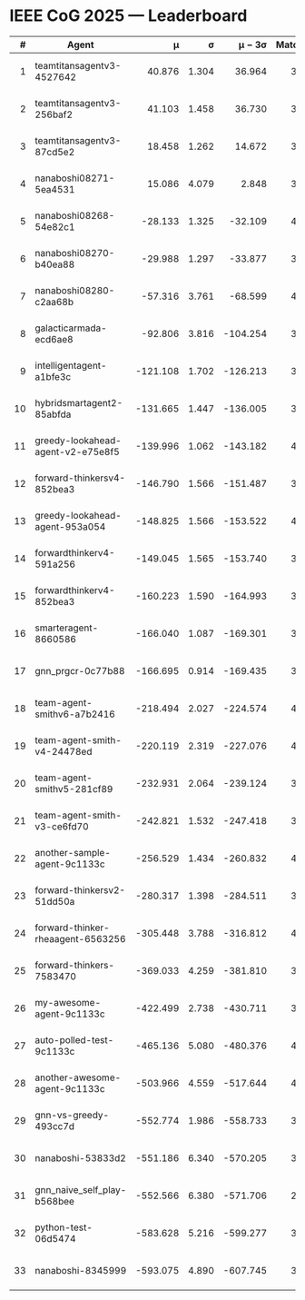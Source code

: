 # IEEE CoG 2025 — Leaderboard

| # | Agent | μ | σ | μ − 3σ | Matches | Updated |
|---:|---|---:|---:|---:|---:|---|
| 1 | teamtitansagentv3-4527642 | 40.876 | 1.304 | 36.964 | 3376 | 2025-09-01 22:45 |
| 2 | teamtitansagentv3-256baf2 | 41.103 | 1.458 | 36.730 | 3814 | 2025-09-01 22:45 |
| 3 | teamtitansagentv3-87cd5e2 | 18.458 | 1.262 | 14.672 | 3618 | 2025-09-01 22:45 |
| 4 | nanaboshi08271-5ea4531 | 15.086 | 4.079 | 2.848 | 3920 | 2025-09-01 22:45 |
| 5 | nanaboshi08268-54e82c1 | -28.133 | 1.325 | -32.109 | 4180 | 2025-09-01 22:45 |
| 6 | nanaboshi08270-b40ea88 | -29.988 | 1.297 | -33.877 | 3860 | 2025-09-01 22:45 |
| 7 | nanaboshi08280-c2aa68b | -57.316 | 3.761 | -68.599 | 4300 | 2025-09-01 22:45 |
| 8 | galacticarmada-ecd6ae8 | -92.806 | 3.816 | -104.254 | 3720 | 2025-09-01 22:45 |
| 9 | intelligentagent-a1bfe3c | -121.108 | 1.702 | -126.213 | 3636 | 2025-09-01 22:45 |
| 10 | hybridsmartagent2-85abfda | -131.665 | 1.447 | -136.005 | 3304 | 2025-09-01 22:45 |
| 11 | greedy-lookahead-agent-v2-e75e8f5 | -139.996 | 1.062 | -143.182 | 4308 | 2025-09-01 22:45 |
| 12 | forward-thinkersv4-852bea3 | -146.790 | 1.566 | -151.487 | 3271 | 2025-09-01 22:45 |
| 13 | greedy-lookahead-agent-953a054 | -148.825 | 1.566 | -153.522 | 4228 | 2025-09-01 22:45 |
| 14 | forwardthinkerv4-591a256 | -149.045 | 1.565 | -153.740 | 3107 | 2025-09-01 22:45 |
| 15 | forwardthinkerv4-852bea3 | -160.223 | 1.590 | -164.993 | 3287 | 2025-09-01 22:45 |
| 16 | smarteragent-8660586 | -166.040 | 1.087 | -169.301 | 3103 | 2025-09-01 22:45 |
| 17 | gnn_prgcr-0c77b88 | -166.695 | 0.914 | -169.435 | 3120 | 2025-09-01 22:45 |
| 18 | team-agent-smithv6-a7b2416 | -218.494 | 2.027 | -224.574 | 4060 | 2025-09-01 22:45 |
| 19 | team-agent-smith-v4-24478ed | -220.119 | 2.319 | -227.076 | 4200 | 2025-09-01 22:45 |
| 20 | team-agent-smithv5-281cf89 | -232.931 | 2.064 | -239.124 | 3800 | 2025-09-01 22:45 |
| 21 | team-agent-smith-v3-ce6fd70 | -242.821 | 1.532 | -247.418 | 3800 | 2025-09-01 22:45 |
| 22 | another-sample-agent-9c1133c | -256.529 | 1.434 | -260.832 | 4120 | 2025-09-01 22:45 |
| 23 | forward-thinkersv2-51dd50a | -280.317 | 1.398 | -284.511 | 3648 | 2025-09-01 22:45 |
| 24 | forward-thinker-rheaagent-6563256 | -305.448 | 3.788 | -316.812 | 4228 | 2025-09-01 22:45 |
| 25 | forward-thinkers-7583470 | -369.033 | 4.259 | -381.810 | 3920 | 2025-09-01 22:45 |
| 26 | my-awesome-agent-9c1133c | -422.499 | 2.738 | -430.711 | 3900 | 2025-09-01 22:45 |
| 27 | auto-polled-test-9c1133c | -465.136 | 5.080 | -480.376 | 4040 | 2025-09-01 22:45 |
| 28 | another-awesome-agent-9c1133c | -503.966 | 4.559 | -517.644 | 4040 | 2025-09-01 22:45 |
| 29 | gnn-vs-greedy-493cc7d | -552.774 | 1.986 | -558.733 | 3480 | 2025-09-01 22:45 |
| 30 | nanaboshi-53833d2 | -551.186 | 6.340 | -570.205 | 3580 | 2025-09-01 22:45 |
| 31 | gnn_naive_self_play-b568bee | -552.566 | 6.380 | -571.706 | 2520 | 2025-09-01 22:45 |
| 32 | python-test-06d5474 | -583.628 | 5.216 | -599.277 | 3080 | 2025-09-01 22:45 |
| 33 | nanaboshi-8345999 | -593.075 | 4.890 | -607.745 | 3740 | 2025-09-01 22:45 |
